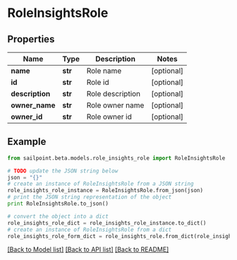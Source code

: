 # RoleInsightsRole


## Properties
Name | Type | Description | Notes
------------ | ------------- | ------------- | -------------
**name** | **str** | Role name | [optional] 
**id** | **str** | Role id | [optional] 
**description** | **str** | Role description | [optional] 
**owner_name** | **str** | Role owner name | [optional] 
**owner_id** | **str** | Role owner id | [optional] 

## Example

```python
from sailpoint.beta.models.role_insights_role import RoleInsightsRole

# TODO update the JSON string below
json = "{}"
# create an instance of RoleInsightsRole from a JSON string
role_insights_role_instance = RoleInsightsRole.from_json(json)
# print the JSON string representation of the object
print RoleInsightsRole.to_json()

# convert the object into a dict
role_insights_role_dict = role_insights_role_instance.to_dict()
# create an instance of RoleInsightsRole from a dict
role_insights_role_form_dict = role_insights_role.from_dict(role_insights_role_dict)
```
[[Back to Model list]](../README.md#documentation-for-models) [[Back to API list]](../README.md#documentation-for-api-endpoints) [[Back to README]](../README.md)


